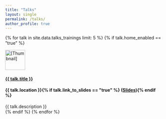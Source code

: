 ```yaml
---
title: "Talks"
layout: single
permalink: /talks/
author_profile: true
---
```

{% for talk in site.data.talks_trainings limit: 5 %}
    {% if talk.home_enabled == "true" %}
        <div class="media">
            <div class="media-left">
                <a href="{{ talk.video_link }}">
                    <img class="media-object img-rounded" src="{{ talk.thumbnail }}" alt="[Thumbnail]" width="64" height="64">
                </a>
            </div>
            <div class="media-body">
                <h4 class="media-heading"><a href="{{ talk.video_link }}">{{ talk.title }}</a></h4>
                <h4>{{ talk.location }}{% if talk.link_to_slides == "true" %}&nbsp;(<a href="{{ talk.speakerdeck_link }}">Slides</a>){% endif %}</h4>
                <span>{{ talk.description }}</span>
            </div>
        </div><!--/.media -->
    {% endif %}
{% endfor %}